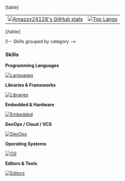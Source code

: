 [table]
<table>
	<tr>
		<td>
			<a href="https://github.com/anuraghazra/github-readme-stats">
				<img src="https://github-readme-stats.vercel.app/api?username=Amazzy24128&show_icons=true&theme=tokyonight&include_all_commits=true&count_private=true&cache_seconds=1" alt="Amazzy24128's GitHub stats" />
			</a>
		</td>
		<td>
			<a href="https://github.com/anuraghazra/github-readme-stats">
				<img src="https://github-readme-stats.vercel.app/api/top-langs/?username=Amazzy24128&layout=compact&theme=tokyonight&cache_seconds=1" alt="Top Langs" />
			</a>
		</td>
	</tr>
</table>
[/table]

[!-- Skills grouped by category -->
### Skills

**Programming Languages**

[![Languages](https://skillicons.dev/icons?i=cpp,c,python,java,rust,js,matlab)](https://skillicons.dev)

**Libraries & Frameworks**

[![Libraries](https://skillicons.dev/icons?i=opencv)](https://skillicons.dev)

**Embedded & Hardware**

[![Embedded](https://skillicons.dev/icons?i=arduino)](https://skillicons.dev)

**DevOps / Cloud / VCS**

[![DevOps](https://skillicons.dev/icons?i=docker,azure,git,github)](https://skillicons.dev)

**Operating Systems**

[![OS](https://skillicons.dev/icons?i=linux,ubuntu,debian,windows)](https://skillicons.dev)

**Editors & Tools**

[![Editors](https://skillicons.dev/icons?i=vim,vscode,ps)](https://skillicons.dev)
